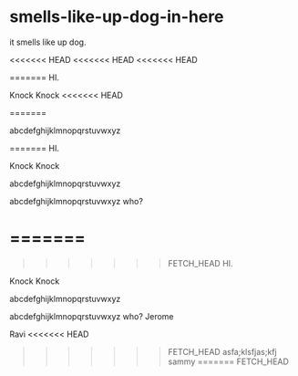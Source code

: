 smells-like-up-dog-in-here
==========================

it smells like up dog.

<<<<<<< HEAD
<<<<<<< HEAD
<<<<<<< HEAD

=======
HI.

Knock Knock
<<<<<<< HEAD

=======

abcdefghijklmnopqrstuvwxyz

=======
HI.

Knock Knock

abcdefghijklmnopqrstuvwxyz

abcdefghijklmnopqrstuvwxyz who?

=======
=======
>>>>>>> FETCH_HEAD
HI.

Knock Knock

abcdefghijklmnopqrstuvwxyz

abcdefghijklmnopqrstuvwxyz who? Jerome

Ravi
<<<<<<< HEAD
>>>>>>> FETCH_HEAD
asfa;klsfjas;kfj sammy
=======
>>>>>>> FETCH_HEAD
